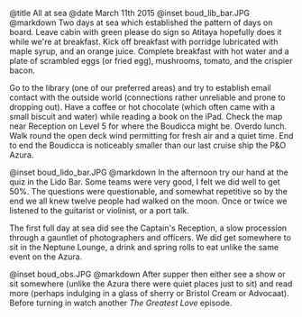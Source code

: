 @title		All at sea
@date		March 11th 2015
@inset		boud_lib_bar.JPG
@markdown
Two days at sea which established the pattern of days on board. Leave cabin with
green please do sign so Atitaya hopefully does it while we're at breakfast.
Kick off breakfast with porridge lubricated with maple syrup, and an orange juice.
Complete breakfast with hot water and a plate of scrambled eggs (or fried egg), mushrooms,
tomato, and the crispier bacon.

Go to the library (one of our preferred areas) and try to establish email contact
with the outside world (connections rather unreliable and prone to dropping out).
Have a coffee or hot chocolate (which often came with a small biscuit and water)
while reading a book on the iPad.  Check the map near Reception on Level 5 for
where the Boudicca might be. Overdo lunch. Walk round the open deck wind
permitting for fresh air and a quiet time. End to end the Boudicca is noticeably
smaller than our last cruise ship the P&O Azura.

@inset		boud_lido_bar.JPG
@markdown
In the afternoon try our hand at the quiz in the Lido Bar.  Some teams were very good,
I felt we did well to get 50%.  The questions were questionable, and somewhat
repetitive so by the end we all knew twelve people had walked on the moon.
Once or twice we listened to the guitarist or violinist, or a port talk.

The first full day at sea did see the Captain's Reception, a slow procession
through a gauntlet of photographers and officers. We did get somewhere
to sit in the Neptune Lounge, a drink and spring rolls to eat unlike the
same event on the Azura.

@inset		boud_obs.JPG
@markdown
After supper then either see a show or sit somewhere (unlike the Azura there
were quiet places just to sit) and read more (perhaps
indulging in a glass of sherry or Bristol Cream or Advocaat). Before turning
in watch another *The Greatest Love* episode.
